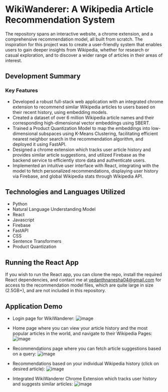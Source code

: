 # WikiWanderer: A Wikipedia Article Recommendation System

The repository spans an interactive website, a chrome extension, and a comprehensive recommendation model, all built from scratch. The inspiration for this project was to create a user-friendly system that enables users to gain deeper insights from Wikipedia, whether for research or casual exploration, and to discover a wider range of articles in their areas of interest. 

## Development Summary

### Key Features

- Developed a robust full-stack web application with an integrated chrome extension to recommend similar Wikipedia articles to users based on their recent history, using embedding models.
- Created a dataset of over 6 million Wikipedia article names and their corresponding high-dimensional vector embeddings using SBERT.
- Trained a Product Quantization Model to map the embeddings into low-dimensional subspaces using K-Means Clustering, facilitating efficient nearest neighbor search in the recommendation algorithm, and deployed it using FastAPI.
- Designed a chrome extension which tracks user article history and provides similar article suggestions, and utilized Firebase as the backend service to efficiently store data and authenticate users.
- Implemented an intuitive user interface with React, integrating with the model to fetch personalized recommendations, displaying user history via Firebase, and global Wikipedia stats through Wikipedia API.

## Technologies and Languages Utilized

- Python
- Natural Language Understanding Model
- React
- Javascript
- Firebase
- FastAPI
- CSS
- Sentence Transformers
- Product Quantization

## Running the React App

If you wish to run the React app, you can clone the repo, install the required React dependencies, and contact me at [vedanthnanesha04@gmail.com](mailto:vedanthnanesha04@gmail.com) for access to the recommendation model files, which are quite large in size (2.5GB+), and are not included in this repository.

## Application Demo

- Login page for WikiWanderer:
![image](https://github.com/vedanthnanesha/Wikipedia-Extension/assets/150117424/2f51912d-5f97-4784-b30a-77d32812c3d5)

- Home page where you can view your article history and the most popular articles in the world, and navigate to their Wikipedia Pages:
![image](https://github.com/vedanthnanesha/Wikipedia-Extension/assets/150117424/71bab61c-b530-4e55-9076-2bc88a4c13de)

- Recommendations page where you can fetch article suggestions based on a query:
![image](https://github.com/vedanthnanesha/Wikipedia-Extension/assets/150117424/06a4600b-7968-495e-8f13-698de57d82ce)

- Recommendations based on your individual Wikipedia history (click on desired article):
![image](https://github.com/vedanthnanesha/Wikipedia-Extension/assets/150117424/81494d9f-7907-4749-b3a0-79afbe1aaf23)

- Integrated WikiWanderer Chrome Extension which tracks user history and suggests similar articles:
![image](https://github.com/vedanthnanesha/WikiWanderer-Wikipedia-Article-Recommendation-System/assets/150117424/b6831542-ab1d-4d33-90b1-1537d3258963)












